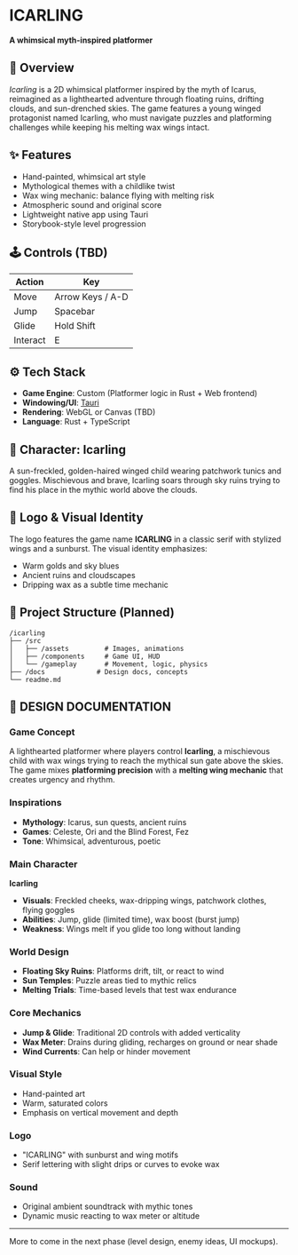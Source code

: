 # ICARLING

**A whimsical myth-inspired platformer**

## 📜 Overview

_Icarling_ is a 2D whimsical platformer inspired by the myth of Icarus, reimagined as a lighthearted adventure through floating ruins, drifting clouds, and sun-drenched skies. The game features a young winged protagonist named Icarling, who must navigate puzzles and platforming challenges while keeping his melting wax wings intact.

## ✨ Features

- Hand-painted, whimsical art style
- Mythological themes with a childlike twist
- Wax wing mechanic: balance flying with melting risk
- Atmospheric sound and original score
- Lightweight native app using Tauri
- Storybook-style level progression

## 🕹️ Controls (TBD)

| Action   | Key              |
| -------- | ---------------- |
| Move     | Arrow Keys / A-D |
| Jump     | Spacebar         |
| Glide    | Hold Shift       |
| Interact | E                |

## ⚙️ Tech Stack

- **Game Engine**: Custom (Platformer logic in Rust + Web frontend)
- **Windowing/UI**: [Tauri](https://tauri.app/)
- **Rendering**: WebGL or Canvas (TBD)
- **Language**: Rust + TypeScript

## 🧒 Character: Icarling

A sun-freckled, golden-haired winged child wearing patchwork tunics and goggles. Mischievous and brave, Icarling soars through sky ruins trying to find his place in the mythic world above the clouds.

## 🔖 Logo & Visual Identity

The logo features the game name **ICARLING** in a classic serif with stylized wings and a sunburst. The visual identity emphasizes:

- Warm golds and sky blues
- Ancient ruins and cloudscapes
- Dripping wax as a subtle time mechanic

## 📁 Project Structure (Planned)

```text
/icarling
├── /src
│   ├── /assets         # Images, animations
│   ├── /components     # Game UI, HUD
│   └── /gameplay       # Movement, logic, physics
├── /docs             # Design docs, concepts
└── readme.md
```

## 📐 DESIGN DOCUMENTATION

### Game Concept

A lighthearted platformer where players control **Icarling**, a mischievous child with wax wings trying to reach the mythical sun gate above the skies. The game mixes **platforming precision** with a **melting wing mechanic** that creates urgency and rhythm.

### Inspirations

- **Mythology**: Icarus, sun quests, ancient ruins
- **Games**: Celeste, Ori and the Blind Forest, Fez
- **Tone**: Whimsical, adventurous, poetic

### Main Character

**Icarling**

- **Visuals**: Freckled cheeks, wax-dripping wings, patchwork clothes, flying goggles
- **Abilities**: Jump, glide (limited time), wax boost (burst jump)
- **Weakness**: Wings melt if you glide too long without landing

### World Design

- **Floating Sky Ruins**: Platforms drift, tilt, or react to wind
- **Sun Temples**: Puzzle areas tied to mythic relics
- **Melting Trials**: Time-based levels that test wax endurance

### Core Mechanics

- **Jump & Glide**: Traditional 2D controls with added verticality
- **Wax Meter**: Drains during gliding, recharges on ground or near shade
- **Wind Currents**: Can help or hinder movement

### Visual Style

- Hand-painted art
- Warm, saturated colors
- Emphasis on vertical movement and depth

### Logo

- "ICARLING" with sunburst and wing motifs
- Serif lettering with slight drips or curves to evoke wax

### Sound

- Original ambient soundtrack with mythic tones
- Dynamic music reacting to wax meter or altitude

---

More to come in the next phase (level design, enemy ideas, UI mockups).
